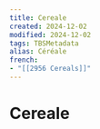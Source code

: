 ```yaml
---
title: Cereale
created: 2024-12-02
modified: 2024-12-02
tags: TBSMetadata
alias: Céréale
french:
- "[[2956 Cereals]]"
---
```

# Cereale
